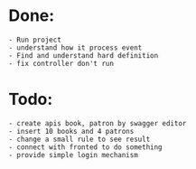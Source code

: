 # Done:
    - Run project
    - understand how it process event
    - Find and understand hard definition
    - fix controller don't run
# Todo:
    - create apis book, patron by swagger editor
    - insert 10 books and 4 patrons 
    - change a small rule to see result
    - connect with fronted to do something
    - provide simple login mechanism


